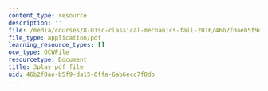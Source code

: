 ```yaml
---
content_type: resource
description: ''
file: /media/courses/8-01sc-classical-mechanics-fall-2016/46b2f0aeb5f9da150ffa6ab6ecc7f0db_sgymEX-4FxE.pdf
file_type: application/pdf
learning_resource_types: []
ocw_type: OCWFile
resourcetype: Document
title: 3play pdf file
uid: 46b2f0ae-b5f9-da15-0ffa-6ab6ecc7f0db
---
```

